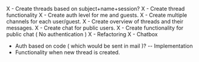 
 X - Create threads based on subject+name+session?
 X - Create thread functionality
 X - Create auth level for me and guests.
 X - Create multiple channels for each user/guest.
 X - Create overview of threads and their messages.
 X - Create chat for public users.
 X - Create functionality for public chat ( No authentication )
 X - Refactoring
 X - Chatbox
 - Auth based on code ( which would be sent in mail )? -- Implementation
 - Functionality when new thread is created.